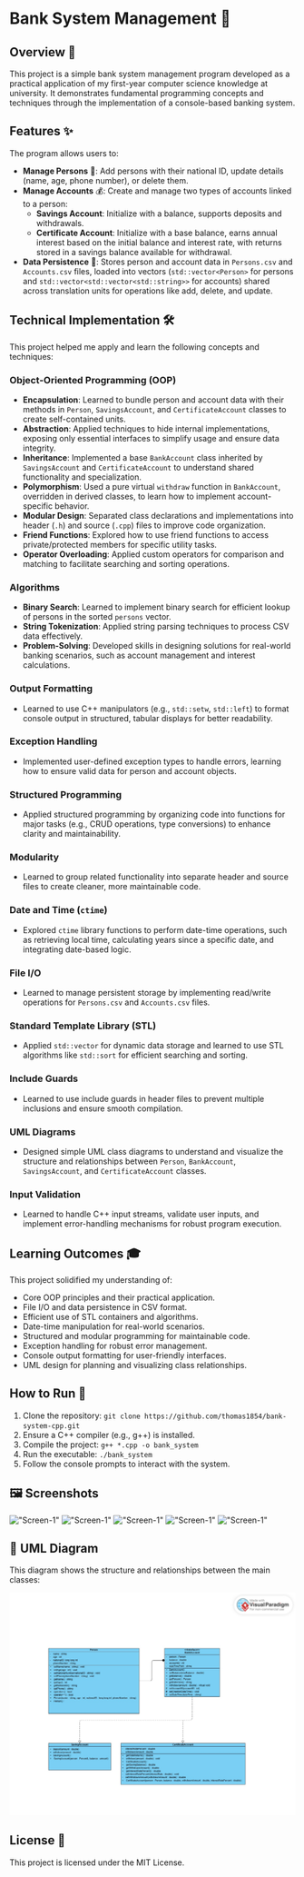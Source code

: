 # Bank System Management 🏦

## Overview 📖
This project is a simple bank system management program developed as a practical application of my first-year computer science knowledge at university. It demonstrates fundamental programming concepts and techniques through the implementation of a console-based banking system.

## Features ✨
The program allows users to:
- **Manage Persons** 👤: Add persons with their national ID, update details (name, age, phone number), or delete them.
- **Manage Accounts** 💰: Create and manage two types of accounts linked to a person:
  - **Savings Account**: Initialize with a balance, supports deposits and withdrawals.
  - **Certificate Account**: Initialize with a base balance, earns annual interest based on the initial balance and interest rate, with returns stored in a savings balance available for withdrawal.
- **Data Persistence** 💾: Stores person and account data in `Persons.csv` and `Accounts.csv` files, loaded into vectors (`std::vector<Person>` for persons and `std::vector<std::vector<std::string>>` for accounts) shared across translation units for operations like add, delete, and update.

## Technical Implementation 🛠️
This project helped me apply and learn the following concepts and techniques:

### Object-Oriented Programming (OOP)
- **Encapsulation**: Learned to bundle person and account data with their methods in `Person`, `SavingsAccount`, and `CertificateAccount` classes to create self-contained units.
- **Abstraction**: Applied techniques to hide internal implementations, exposing only essential interfaces to simplify usage and ensure data integrity.
- **Inheritance**: Implemented a base `BankAccount` class inherited by `SavingsAccount` and `CertificateAccount` to understand shared functionality and specialization.
- **Polymorphism**: Used a pure virtual `withdraw` function in `BankAccount`, overridden in derived classes, to learn how to implement account-specific behavior.
- **Modular Design**: Separated class declarations and implementations into header (`.h`) and source (`.cpp`) files to improve code organization.
- **Friend Functions**: Explored how to use friend functions to access private/protected members for specific utility tasks.
- **Operator Overloading**: Applied custom operators for comparison and matching to facilitate searching and sorting operations.

### Algorithms
- **Binary Search**: Learned to implement binary search for efficient lookup of persons in the sorted `persons` vector.
- **String Tokenization**: Applied string parsing techniques to process CSV data effectively.
- **Problem-Solving**: Developed skills in designing solutions for real-world banking scenarios, such as account management and interest calculations.

### Output Formatting
- Learned to use C++ manipulators (e.g., `std::setw`, `std::left`) to format console output in structured, tabular displays for better readability.

### Exception Handling
- Implemented user-defined exception types to handle errors, learning how to ensure valid data for person and account objects.

### Structured Programming
- Applied structured programming by organizing code into functions for major tasks (e.g., CRUD operations, type conversions) to enhance clarity and maintainability.

### Modularity
- Learned to group related functionality into separate header and source files to create cleaner, more maintainable code.

### Date and Time (`ctime`)
- Explored `ctime` library functions to perform date-time operations, such as retrieving local time, calculating years since a specific date, and integrating date-based logic.

### File I/O
- Learned to manage persistent storage by implementing read/write operations for `Persons.csv` and `Accounts.csv` files.

### Standard Template Library (STL)
- Applied `std::vector` for dynamic data storage and learned to use STL algorithms like `std::sort` for efficient searching and sorting.

### Include Guards
- Learned to use include guards in header files to prevent multiple inclusions and ensure smooth compilation.

### UML Diagrams
- Designed simple UML class diagrams to understand and visualize the structure and relationships between `Person`, `BankAccount`, `SavingsAccount`, and `CertificateAccount` classes.

### Input Validation
- Learned to handle C++ input streams, validate user inputs, and implement error-handling mechanisms for robust program execution.

## Learning Outcomes 🎓
This project solidified my understanding of:
- Core OOP principles and their practical application.
- File I/O and data persistence in CSV format.
- Efficient use of STL containers and algorithms.
- Date-time manipulation for real-world scenarios.
- Structured and modular programming for maintainable code.
- Exception handling for robust error management.
- Console output formatting for user-friendly interfaces.
- UML design for planning and visualizing class relationships.

## How to Run 🚀
1. Clone the repository: `git clone https://github.com/thomas1854/bank-system-cpp.git`
2. Ensure a C++ compiler (e.g., g++) is installed.
3. Compile the project: `g++ *.cpp -o bank_system`
4. Run the executable: `./bank_system`
5. Follow the console prompts to interact with the system.

## 🖼️ Screenshots
!["Screen-1"](Screens/Screen-1)
!["Screen-1"](Screens/Screen-2)
!["Screen-1"](Screens/Screen-3)
!["Screen-1"](Screens/Screen-4)
!["Screen-1"](Screens/Screen-5)

## 🧩 UML Diagram

This diagram shows the structure and relationships between the main classes:

![UML Class Diagram](Bank-Management-Classes-Diagrams.jpg)

## License 📜
This project is licensed under the MIT License.
